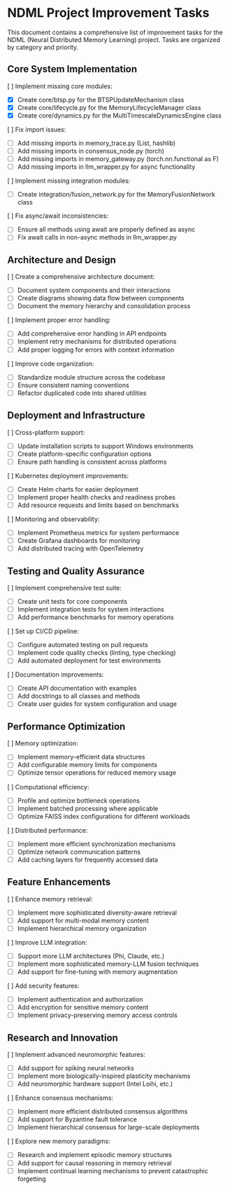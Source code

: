 # NDML Project Improvement Tasks

This document contains a comprehensive list of improvement tasks for the NDML (Neural Distributed Memory Learning) project. Tasks are organized by category and priority.

## Core System Implementation

[ ] Implement missing core modules:
   - [x] Create core/btsp.py for the BTSPUpdateMechanism class
   - [x] Create core/lifecycle.py for the MemoryLifecycleManager class
   - [x] Create core/dynamics.py for the MultiTimescaleDynamicsEngine class

[ ] Fix import issues:
   - [ ] Add missing imports in memory_trace.py (List, hashlib)
   - [ ] Add missing imports in consensus_node.py (torch)
   - [ ] Add missing imports in memory_gateway.py (torch.nn.functional as F)
   - [ ] Add missing imports in llm_wrapper.py for async functionality

[ ] Implement missing integration modules:
   - [ ] Create integration/fusion_network.py for the MemoryFusionNetwork class

[ ] Fix async/await inconsistencies:
   - [ ] Ensure all methods using await are properly defined as async
   - [ ] Fix await calls in non-async methods in llm_wrapper.py

## Architecture and Design

[ ] Create a comprehensive architecture document:
   - [ ] Document system components and their interactions
   - [ ] Create diagrams showing data flow between components
   - [ ] Document the memory hierarchy and consolidation process

[ ] Implement proper error handling:
   - [ ] Add comprehensive error handling in API endpoints
   - [ ] Implement retry mechanisms for distributed operations
   - [ ] Add proper logging for errors with context information

[ ] Improve code organization:
   - [ ] Standardize module structure across the codebase
   - [ ] Ensure consistent naming conventions
   - [ ] Refactor duplicated code into shared utilities

## Deployment and Infrastructure

[ ] Cross-platform support:
   - [ ] Update installation scripts to support Windows environments
   - [ ] Create platform-specific configuration options
   - [ ] Ensure path handling is consistent across platforms

[ ] Kubernetes deployment improvements:
   - [ ] Create Helm charts for easier deployment
   - [ ] Implement proper health checks and readiness probes
   - [ ] Add resource requests and limits based on benchmarks

[ ] Monitoring and observability:
   - [ ] Implement Prometheus metrics for system performance
   - [ ] Create Grafana dashboards for monitoring
   - [ ] Add distributed tracing with OpenTelemetry

## Testing and Quality Assurance

[ ] Implement comprehensive test suite:
   - [ ] Create unit tests for core components
   - [ ] Implement integration tests for system interactions
   - [ ] Add performance benchmarks for memory operations

[ ] Set up CI/CD pipeline:
   - [ ] Configure automated testing on pull requests
   - [ ] Implement code quality checks (linting, type checking)
   - [ ] Add automated deployment for test environments

[ ] Documentation improvements:
   - [ ] Create API documentation with examples
   - [ ] Add docstrings to all classes and methods
   - [ ] Create user guides for system configuration and usage

## Performance Optimization

[ ] Memory optimization:
   - [ ] Implement memory-efficient data structures
   - [ ] Add configurable memory limits for components
   - [ ] Optimize tensor operations for reduced memory usage

[ ] Computational efficiency:
   - [ ] Profile and optimize bottleneck operations
   - [ ] Implement batched processing where applicable
   - [ ] Optimize FAISS index configurations for different workloads

[ ] Distributed performance:
   - [ ] Implement more efficient synchronization mechanisms
   - [ ] Optimize network communication patterns
   - [ ] Add caching layers for frequently accessed data

## Feature Enhancements

[ ] Enhance memory retrieval:
   - [ ] Implement more sophisticated diversity-aware retrieval
   - [ ] Add support for multi-modal memory content
   - [ ] Implement hierarchical memory organization

[ ] Improve LLM integration:
   - [ ] Support more LLM architectures (Phi, Claude, etc.)
   - [ ] Implement more sophisticated memory-LLM fusion techniques
   - [ ] Add support for fine-tuning with memory augmentation

[ ] Add security features:
   - [ ] Implement authentication and authorization
   - [ ] Add encryption for sensitive memory content
   - [ ] Implement privacy-preserving memory access controls

## Research and Innovation

[ ] Implement advanced neuromorphic features:
   - [ ] Add support for spiking neural networks
   - [ ] Implement more biologically-inspired plasticity mechanisms
   - [ ] Add neuromorphic hardware support (Intel Loihi, etc.)

[ ] Enhance consensus mechanisms:
   - [ ] Implement more efficient distributed consensus algorithms
   - [ ] Add support for Byzantine fault tolerance
   - [ ] Implement hierarchical consensus for large-scale deployments

[ ] Explore new memory paradigms:
   - [ ] Research and implement episodic memory structures
   - [ ] Add support for causal reasoning in memory retrieval
   - [ ] Implement continual learning mechanisms to prevent catastrophic forgetting